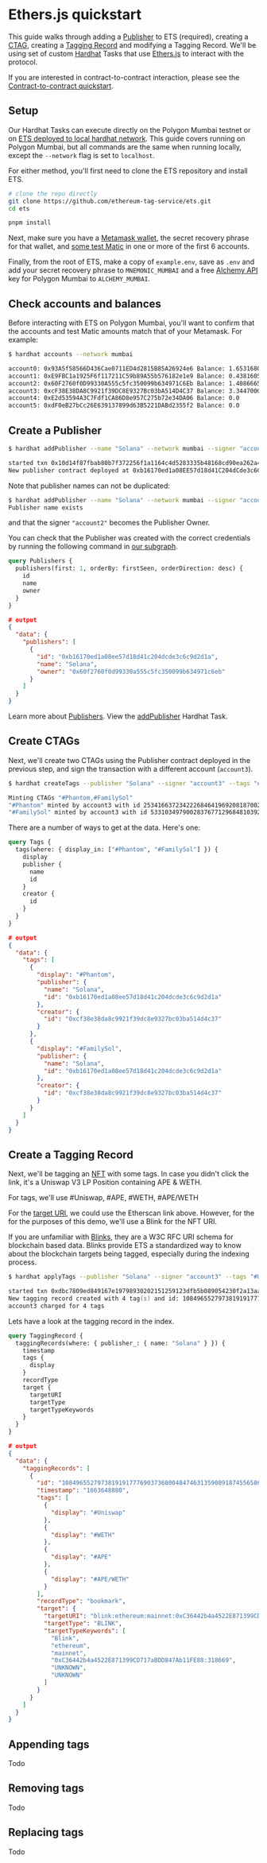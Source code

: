 # Ethers.js quickstart

This guide walks through adding a [Publisher](./key-concepts.md#publisher) to ETS (required), creating a [CTAG](./key-concepts.md#tag-ctag), creating a [Tagging Record](./key-concepts.md#tagging-record) and modifying a Tagging Record. We'll be using set of custom [Hardhat](https://hardhat.org/) Tasks that use [Ethers.js](https://docs.ethers.io/v5/) to interact with the protocol.

If you are interested in contract-to-contract interaction, please see the [Contract-to-contract quickstart](./docs/contract-to-contract-quickstart.md).

## Setup

Our Hardhat Tasks can execute directly on the Polygon Mumbai testnet or on [ETS deployed to local hardhat network](./docs/local-dev-quickstart.md). This guide covers running on Polygon Mumbai, but all commands are the same when running locally, except the `--network` flag is set to `localhost`.

For either method, you'll first need to clone the ETS repository and install ETS.

```zsh
# clone the repo directly
git clone https://github.com/ethereum-tag-service/ets.git
cd ets

pnpm install
```

Next, make sure you have a [Metamask wallet](https://blog.thirdweb.com/guides/create-a-metamask-wallet/), the secret recovery phrase for that wallet, and [some test Matic](https://blog.thirdweb.com/guides/get-matic-on-polygon-mumbai-testnet-faucet/) in one or more of the first 6 accounts.

Finally, from the root of ETS, make a copy of `example.env`, save as `.env` and add your secret recovery phrase to `MNEMONIC_MUMBAI` and a free [Alchemy API](https://www.alchemy.com/) key for Polygon Mumbai to `ALCHEMY_MUMBAI`.

## Check accounts and balances

Before interacting with ETS on Polygon Mumbai, you'll want to confirm that the accounts and test Matic amounts match that of your Metamask. For example:

```zsh
$ hardhat accounts --network mumbai

account0: 0x93A5f58566D436Cae0711ED4d2815B85A26924e6 Balance: 1.653168035626479011
account1: 0xE9FBC1a1925F6f117211C59b89A55b576182e1e9 Balance: 0.438160535492833465
account2: 0x60F2760f0D99330A555c5fc350099b634971C6Eb Balance: 1.408666583344570904
account3: 0xcF38E38DA8C9921f39DC8E9327Bc03bA514D4C37 Balance: 3.34470009028310787
account4: 0xE2d53594A3C7Fdf1CA86D8e957C275b72e34DA06 Balance: 0.0
account5: 0xdF0eB27bCc26E639137899d63B5221DABd2355f2 Balance: 0.0
```

## Create a Publisher

```zsh
$ hardhat addPublisher --name "Solana" --network mumbai --signer "account2"

started txn 0x10d14f87fbab80b7f372256f1a1164c4d5283335b48168cd90ea262a4cb1d0ec
New publisher contract deployed at 0xb16170ed1a08EE57d18d41C204dCde3c6C9d2D1a by account2
```

Note that publisher names can not be duplicated:

```zsh
$ hardhat addPublisher --name "Solana" --network mumbai --signer "account2"
Publisher name exists
```

and that the signer `"account2"` becomes the Publisher Owner.

You can check that the Publisher was created with the correct credentials by running the following command in [our subgraph](https://api.thegraph.com/subgraphs/name/ethereum-tag-service/ets-mumbai/graphql).

```graphql
query Publishers {
  publishers(first: 1, orderBy: firstSeen, orderDirection: desc) {
    id
    name
    owner
  }
}
```

```json
# output
{
  "data": {
    "publishers": [
      {
        "id": "0xb16170ed1a08ee57d18d41c204dcde3c6c9d2d1a",
        "name": "Solana",
        "owner": "0x60f2760f0d99330a555c5fc350099b634971c6eb"
      }
    ]
  }
}
```

Learn more about [Publishers](./key-concepts.md#publisher). View the [addPublisher](../packages/contracts/tasks/addPublisher.js) Hardhat Task.

## Create CTAGs

Next, we'll create two CTAGs using the Publisher contract deployed in the previous step, and sign the transaction with a different account (`account3`).

```zsh
$ hardhat createTags --publisher "Solana" --signer "account3" --tags "#Phantom, #FamilySol" --network mumbai

Minting CTAGs "#Phantom,#FamilySol"
"#Phantom" minted by account3 with id 2534166372342226846419692081870028406351230466705393079417605661637489732040
"#FamilySol" minted by account3 with id 53310349790028376771296848103922679878406746938593754136048816181764772325808
```

There are a number of ways to get at the data. Here's one:

```graphql
query Tags {
  tags(where: { display_in: ["#Phantom", "#FamilySol"] }) {
    display
    publisher {
      name
      id
    }
    creator {
      id
    }
  }
}
```

```json
# output
{
  "data": {
    "tags": [
      {
        "display": "#Phantom",
        "publisher": {
          "name": "Solana",
          "id": "0xb16170ed1a08ee57d18d41c204dcde3c6c9d2d1a"
        },
        "creator": {
          "id": "0xcf38e38da8c9921f39dc8e9327bc03ba514d4c37"
        }
      },
      {
        "display": "#FamilySol",
        "publisher": {
          "name": "Solana",
          "id": "0xb16170ed1a08ee57d18d41c204dcde3c6c9d2d1a"
        },
        "creator": {
          "id": "0xcf38e38da8c9921f39dc8e9327bc03ba514d4c37"
        }
      }
    ]
  }
}

```

## Create a Tagging Record

Next, we'll be tagging an [NFT](https://etherscan.io/nft/0xC36442b4a4522E871399CD717aBDD847Ab11FE88/318669) with some tags. In case you didn't click the link, it's a Uniswap V3 LP Position containing APE & WETH.

For tags, we'll use #Uniswap, #APE, #WETH, #APE/WETH

For the [target URI](./key-concepts.md#target), we could use the Etherscan link above. However, for the for the purposes of this demo, we'll use a Blink for the NFT URI.

If you are unfamiliar with [Blinks](https://w3c-ccg.github.io/blockchain-links/), they are a W3C RFC URI schema for blockchain based data. Blinks provide ETS a standardized way to know about the blockchain targets being tagged, especially during the indexing process.

```zsh
$ hardhat applyTags --publisher "Solana" --signer "account3" --tags "#Uniswap, #APE, #WETH, #APE/WETH" --uri "blink:ethereum:mainnet:0xC36442b4a4522E871399CD717aBDD847Ab11FE88:318669" --record-type "bookmark" --network mumbai

started txn 0xdbc7809ed849167e19798930202151259123dfb5b089054230f2a13aad1b9f53
New tagging record created with 4 tag(s) and id: 108496552797381919177769037368004847463135908918745565862845053892120713010827
account3 charged for 4 tags
```

Lets have a look at the tagging record in the index.

```graphql
query TaggingRecord {
  taggingRecords(where: { publisher_: { name: "Solana" } }) {
    timestamp
    tags {
      display
    }
    recordType
    target {
      targetURI
      targetType
      targetTypeKeywords
    }
  }
}
```

```json
# output
{
  "data": {
    "taggingRecords": [
      {
        "id": "108496552797381919177769037368004847463135908918745565862845053892120713010827",
        "timestamp": "1663648880",
        "tags": [
          {
            "display": "#Uniswap"
          },
          {
            "display": "#WETH"
          },
          {
            "display": "#APE"
          },
          {
            "display": "#APE/WETH"
          }
        ],
        "recordType": "bookmark",
        "target": {
          "targetURI": "blink:ethereum:mainnet:0xC36442b4a4522E871399CD717aBDD847Ab11FE88:318669",
          "targetType": "BLINK",
          "targetTypeKeywords": [
            "Blink",
            "ethereum",
            "mainnet",
            "0xC36442b4a4522E871399CD717aBDD847Ab11FE88:318669",
            "UNKNOWN",
            "UNKNOWN"
          ]
        }
      }
    ]
  }
}
```

## Appending tags

Todo

## Removing tags

Todo

## Replacing tags

Todo
